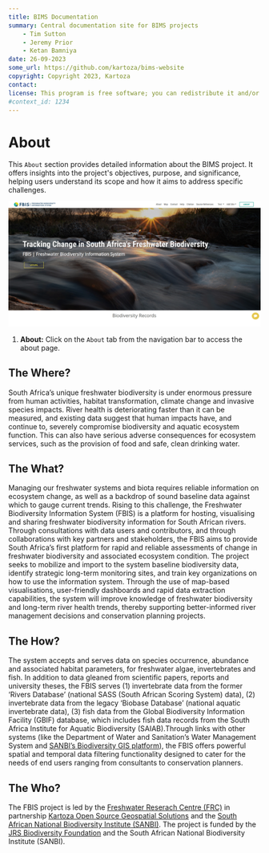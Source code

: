 ```yaml
---
title: BIMS Documentation
summary: Central documentation site for BIMS projects
    - Tim Sutton
    - Jeremy Prior
    - Ketan Bamniya
date: 26-09-2023
some_url: https://github.com/kartoza/bims-website
copyright: Copyright 2023, Kartoza
contact: 
license: This program is free software; you can redistribute it and/or modify it under the terms of the GNU Affero General Public License as published by the Free Software Foundation; either version 3 of the License, or (at your option) any later version.
#context_id: 1234
---
```


# About

This `About` section provides detailed information about the BIMS project. It offers insights into the project's objectives, purpose, and significance, helping users understand its scope and how it aims to address specific challenges. 

[![Home Page](./img/about-img-1.png)](./img/about-img-1.png)

1. **About:** Click on the `About` tab from the navigation bar to access the about page.

## The Where?

South Africa’s unique freshwater biodiversity is under enormous pressure from human activities, habitat transformation, climate change and invasive species impacts. River health is deteriorating faster than it can be measured, and existing data suggest that human impacts have, and continue to, severely compromise biodiversity and aquatic ecosystem function. This can also have serious adverse consequences for ecosystem services, such as the provision of food and safe, clean drinking water.

## The What?

Managing our freshwater systems and biota requires reliable information on ecosystem change, as well as a backdrop of sound baseline data against which to gauge current trends. Rising to this challenge, the Freshwater Biodiversity Information System (FBIS) is a platform for hosting, visualising and sharing freshwater biodiversity information for South African rivers. Through consultations with data users and contributors, and through collaborations with key partners and stakeholders, the FBIS aims to provide South Africa’s first platform for rapid and reliable assessments of change in freshwater biodiversity and associated ecosystem condition. The project seeks to mobilize and import to the system baseline biodiversity data, identify strategic long-term monitoring sites, and train key organizations on how to use the information system. Through the use of map-based visualisations, user-friendly dashboards and rapid data extraction capabilities, the system will improve knowledge of freshwater biodiversity and long-term river health trends, thereby supporting better-informed river management decisions and conservation planning projects.

## The How?

The system accepts and serves data on species occurrence, abundance and associated habitat parameters, for freshwater algae, invertebrates and fish. In addition to data gleaned from scientific papers, reports and university theses, the FBIS serves (1) invertebrate data from the former ‘Rivers Database’ (national SASS (South African Scoring System) data), (2) invertebrate data from the legacy ‘Biobase Database’ (national aquatic invertebrate data), (3) fish data from the Global Biodiversity Information Facility (GBIF) database, which includes fish data records from the South Africa Institute for Aquatic Biodiversity (SAIAB).​​​​​​Through links with other systems (like the Department of Water and Sanitation’s Water Management System and [SANBI’s Biodiversity GIS platform](https://bgis.sanbi.org/)), the FBIS offers powerful spatial and temporal data filtering functionality designed to cater for the needs of end users ranging from consultants to conservation planners.

## The Who?

The FBIS project is led by the [Freshwater Reserach Centre (FRC)](https://www.frcsa.org.za/) in partnership [Kartoza Open Source Geospatial Solutions](https://kartoza.com/) and the [South African National Biodiversity Institute (SANBI)](https://www.sanbi.org/). The project is funded by the [JRS Biodiversity Foundation](https://jrsbiodiversity.org/) and the South African National Biodiversity Institute (SANBI).

